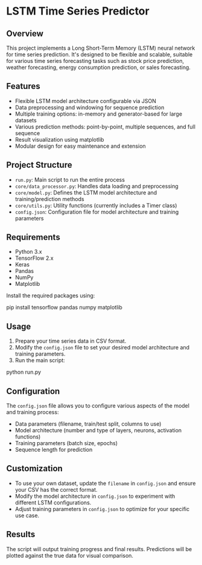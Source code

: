 # LSTM Time Series Predictor

## Overview

This project implements a Long Short-Term Memory (LSTM) neural network for time series prediction. It's designed to be flexible and scalable, suitable for various time series forecasting tasks such as stock price prediction, weather forecasting, energy consumption prediction, or sales forecasting.

## Features

- Flexible LSTM model architecture configurable via JSON
- Data preprocessing and windowing for sequence prediction
- Multiple training options: in-memory and generator-based for large datasets
- Various prediction methods: point-by-point, multiple sequences, and full sequence
- Result visualization using matplotlib
- Modular design for easy maintenance and extension

## Project Structure

- `run.py`: Main script to run the entire process
- `core/data_processor.py`: Handles data loading and preprocessing
- `core/model.py`: Defines the LSTM model architecture and training/prediction methods
- `core/utils.py`: Utility functions (currently includes a Timer class)
- `config.json`: Configuration file for model architecture and training parameters

## Requirements

- Python 3.x
- TensorFlow 2.x
- Keras
- Pandas
- NumPy
- Matplotlib

Install the required packages using:

pip install tensorflow pandas numpy matplotlib

## Usage

1. Prepare your time series data in CSV format.
2. Modify the `config.json` file to set your desired model architecture and training parameters.
3. Run the main script:

python run.py

## Configuration

The `config.json` file allows you to configure various aspects of the model and training process:

- Data parameters (filename, train/test split, columns to use)
- Model architecture (number and type of layers, neurons, activation functions)
- Training parameters (batch size, epochs)
- Sequence length for prediction

## Customization

- To use your own dataset, update the `filename` in `config.json` and ensure your CSV has the correct format.
- Modify the model architecture in `config.json` to experiment with different LSTM configurations.
- Adjust training parameters in `config.json` to optimize for your specific use case.

## Results

The script will output training progress and final results. Predictions will be plotted against the true data for visual comparison.

